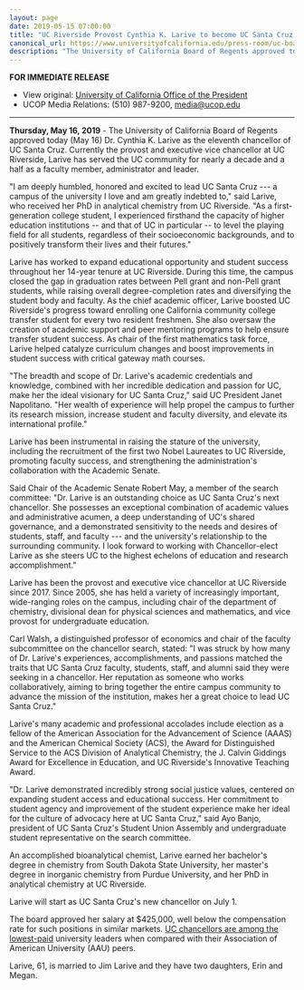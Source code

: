 ```yaml
---
layout: page
date: 2019-05-15 07:00:00
title: "UC Riverside Provost Cynthia K. Larive to become UC Santa Cruz's 11th chancellor"
canonical_url: https://www.universityofcalifornia.edu/press-room/uc-board-regents-approves-new-ucsc-chancellor
description: "The University of California Board of Regents approved today (May 16) Dr. Cynthia K. Larive as the eleventh chancellor of UC Santa Cruz."
---
```


**FOR IMMEDIATE RELEASE**

- View original: [University of California Office of the President](https://www.universityofcalifornia.edu/press-room/uc-board-regents-approves-new-ucsc-chancellor)
- UCOP Media Relations: (510) 987-9200, <media@ucop.edu>

****

**Thursday, May 16, 2019** - The University of California Board of Regents approved today (May 16) Dr. Cynthia K. Larive as the eleventh chancellor of UC Santa Cruz. Currently the provost and executive vice chancellor at UC Riverside, Larive has served the UC community for nearly a decade and a half as a faculty member, administrator and leader.

"I am deeply humbled, honored and excited to lead UC Santa Cruz --- a campus of the university I love and am greatly indebted to," said Larive, who received her PhD in analytical chemistry from UC Riverside. "As a first-generation college student, I experienced firsthand the capacity of higher education institutions -- and that of UC in particular -- to level the playing field for all students, regardless of their socioeconomic backgrounds, and to positively transform their lives and their futures."

Larive has worked to expand educational opportunity and student success throughout her 14-year tenure at UC Riverside. During this time, the campus closed the gap in graduation rates between Pell grant and non-Pell grant students, while raising overall degree-completion rates and diversifying the student body and faculty. As the chief academic officer, Larive boosted UC Riverside's progress toward enrolling one California community college transfer student for every two resident freshmen. She also oversaw the creation of academic support and peer mentoring programs to help ensure transfer student success. As chair of the first mathematics task force, Larive helped catalyze curriculum changes and boost improvements in student success with critical gateway math courses.

"The breadth and scope of Dr. Larive's academic credentials and knowledge, combined with her incredible dedication and passion for UC, make her the ideal visionary for UC Santa Cruz," said UC President Janet Napolitano. "Her wealth of experience will help propel the campus to further its research mission, increase student and faculty diversity, and elevate its international profile."

Larive has been instrumental in raising the stature of the university, including the recruitment of the first two Nobel Laureates to UC Riverside, promoting faculty success, and strengthening the administration's collaboration with the Academic Senate.

Said Chair of the Academic Senate Robert May, a member of the search committee: "Dr. Larive is an outstanding choice as UC Santa Cruz's next chancellor. She possesses an exceptional combination of academic values and administrative acumen, a deep understanding of UC's shared governance, and a demonstrated sensitivity to the needs and desires of students, staff, and faculty --- and the university's relationship to the surrounding community. I look forward to working with Chancellor-elect Larive as she steers UC to the highest echelons of education and research accomplishment."

Larive has been the provost and executive vice chancellor at UC Riverside since 2017. Since 2005, she has held a variety of increasingly important, wide-ranging roles on the campus, including chair of the department of chemistry, divisional dean for physical sciences and mathematics, and vice provost for undergraduate education.

Carl Walsh, a distinguished professor of economics and chair of the faculty subcommittee on the chancellor search, stated: "I was struck by how many of Dr. Larive's experiences, accomplishments, and passions matched the traits that UC Santa Cruz faculty, students, staff, and alumni said they were seeking in a chancellor. Her reputation as someone who works collaboratively, aiming to bring together the entire campus community to advance the mission of the institution, makes her a great choice to lead UC Santa Cruz." 

Larive's many academic and professional accolades include election as a fellow of the American Association for the Advancement of Science (AAAS) and the American Chemical Society (ACS), the Award for Distinguished Service to the ACS Division of Analytical Chemistry, the J. Calvin Giddings Award for Excellence in Education, and UC Riverside's Innovative Teaching Award.

"Dr. Larive demonstrated incredibly strong social justice values, centered on expanding student access and educational success. Her commitment to student agency and improvement of the student experience make her ideal for the culture of advocacy here at UC Santa Cruz," said Ayo Banjo, president of UC Santa Cruz's Student Union Assembly and undergraduate student representative on the search committee.

An accomplished bioanalytical chemist, Larive earned her bachelor's degree in chemistry from South Dakota State University, her master's degree in inorganic chemistry from Purdue University, and her PhD in analytical chemistry at UC Riverside.

Larive will start as UC Santa Cruz's new chancellor on July 1.

The board approved her salary at $425,000, well below the compensation rate for such positions in similar markets. [UC chancellors are among the lowest-paid](https://ucop.edu/institutional-research-academic-planning/_files/uc-aau-university-leaders-comparative-compensation.pdf) university leaders when compared with their Association of American University (AAU) peers.

Larive, 61, is married to Jim Larive and they have two daughters, Erin and Megan.